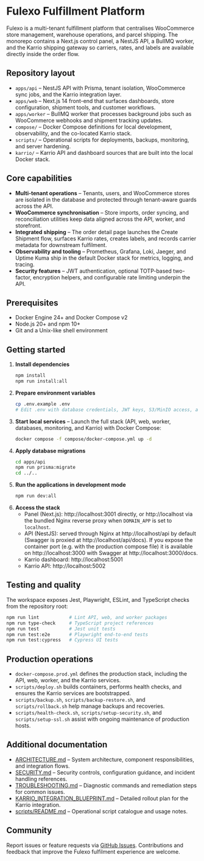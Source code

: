 # Fulexo Fulfillment Platform

Fulexo is a multi-tenant fulfillment platform that centralises WooCommerce store management, warehouse operations, and parcel shipping. The monorepo contains a Next.js control panel, a NestJS API, a BullMQ worker, and the Karrio shipping gateway so carriers, rates, and labels are available directly inside the order flow.

## Repository layout

- `apps/api` – NestJS API with Prisma, tenant isolation, WooCommerce sync jobs, and the Karrio integration layer.
- `apps/web` – Next.js 14 front-end that surfaces dashboards, store configuration, shipment tools, and customer workflows.
- `apps/worker` – BullMQ worker that processes background jobs such as WooCommerce webhooks and shipment tracking updates.
- `compose/` – Docker Compose definitions for local development, observability, and the co-located Karrio stack.
- `scripts/` – Operational scripts for deployments, backups, monitoring, and server hardening.
- `karrio/` – Karrio API and dashboard sources that are built into the local Docker stack.

## Core capabilities

- **Multi-tenant operations** – Tenants, users, and WooCommerce stores are isolated in the database and protected through tenant-aware guards across the API.
- **WooCommerce synchronisation** – Store imports, order syncing, and reconciliation utilities keep data aligned across the API, worker, and storefront.
- **Integrated shipping** – The order detail page launches the Create Shipment flow, surfaces Karrio rates, creates labels, and records carrier metadata for downstream fulfilment.
- **Observability and tooling** – Prometheus, Grafana, Loki, Jaeger, and Uptime Kuma ship in the default Docker stack for metrics, logging, and tracing.
- **Security features** – JWT authentication, optional TOTP-based two-factor, encryption helpers, and configurable rate limiting underpin the API.

## Prerequisites

- Docker Engine 24+ and Docker Compose v2
- Node.js 20+ and npm 10+
- Git and a Unix-like shell environment

## Getting started

1. **Install dependencies**
   ```bash
   npm install
   npm run install:all
   ```
2. **Prepare environment variables**
   ```bash
   cp .env.example .env
   # Edit .env with database credentials, JWT keys, S3/MinIO access, and Karrio tokens
   ```
3. **Start local services** – Launch the full stack (API, web, worker, databases, monitoring, and Karrio) with Docker Compose:
   ```bash
   docker compose -f compose/docker-compose.yml up -d
   ```
4. **Apply database migrations**
   ```bash
   cd apps/api
   npm run prisma:migrate
   cd ../..
   ```
5. **Run the applications in development mode**
   ```bash
   npm run dev:all
   ```
6. **Access the stack**
   - Panel (Next.js): http://localhost:3001 directly, or http://localhost via the bundled Nginx reverse proxy when `DOMAIN_APP` is set to `localhost`.
   - API (NestJS): served through Nginx at http://localhost/api by default (Swagger is proxied at http://localhost/api/docs). If you expose the container port (e.g. with the production compose file) it is available on http://localhost:3000 with Swagger at http://localhost:3000/docs.
   - Karrio dashboard: http://localhost:5001
   - Karrio API: http://localhost:5002

## Testing and quality

The workspace exposes Jest, Playwright, ESLint, and TypeScript checks from the repository root:

```bash
npm run lint           # Lint API, web, and worker packages
npm run type-check     # TypeScript project references
npm run test           # Jest unit tests
npm run test:e2e       # Playwright end-to-end tests
npm run test:cypress   # Cypress UI tests
```

## Production operations

- `docker-compose.prod.yml` defines the production stack, including the API, web, worker, and the Karrio services.
- `scripts/deploy.sh` builds containers, performs health checks, and ensures the Karrio services are bootstrapped.
- `scripts/backup.sh`, `scripts/backup-restore.sh`, and `scripts/rollback.sh` help manage backups and recoveries.
- `scripts/health-check.sh`, `scripts/setup-security.sh`, and `scripts/setup-ssl.sh` assist with ongoing maintenance of production hosts.

## Additional documentation

- [ARCHITECTURE.md](ARCHITECTURE.md) – System architecture, component responsibilities, and integration flows.
- [SECURITY.md](SECURITY.md) – Security controls, configuration guidance, and incident handling references.
- [TROUBLESHOOTING.md](TROUBLESHOOTING.md) – Diagnostic commands and remediation steps for common issues.
- [KARRIO_INTEGRATION_BLUEPRINT.md](KARRIO_INTEGRATION_BLUEPRINT.md) – Detailed rollout plan for the Karrio integration.
- [scripts/README.md](scripts/README.md) – Operational script catalogue and usage notes.

## Community

Report issues or feature requests via [GitHub Issues](https://github.com/fulexo/panel/issues). Contributions and feedback that improve the Fulexo fulfilment experience are welcome.
